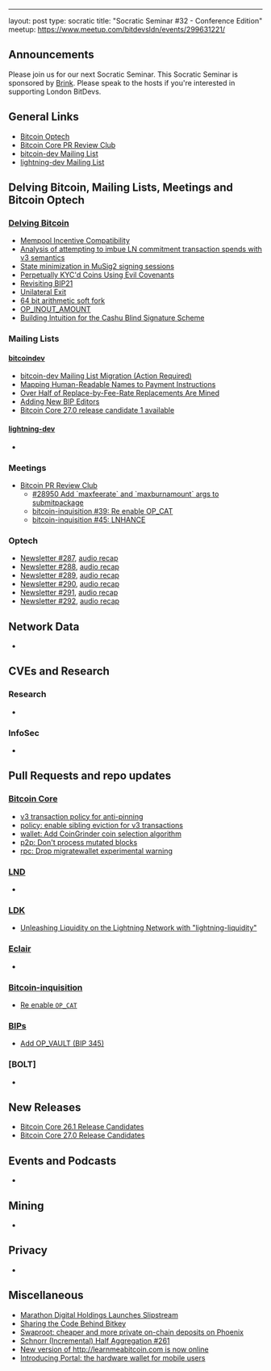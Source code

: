 ---
layout: post
type: socratic
title: "Socratic Seminar #32 - Conference Edition"
meetup: https://www.meetup.com/bitdevsldn/events/299631221/

## Announcements

Please join us for our next Socratic Seminar. This Socratic Seminar is sponsored by [Brink](https://brink.dev/).
Please speak to the hosts if you're interested in supporting London BitDevs.

## General Links

* [Bitcoin Optech](https://bitcoinops.org)
* [Bitcoin Core PR Review Club](https://bitcoincore.reviews)
* [bitcoin-dev Mailing List](https://lists.linuxfoundation.org/pipermail/bitcoin-dev)
* [lightning-dev Mailing List](https://lists.linuxfoundation.org/pipermail/lightning-dev)

## Delving Bitcoin, Mailing Lists, Meetings and Bitcoin Optech
### [Delving Bitcoin](https://delvingbitcoin.org/)
- [Mempool Incentive Compatibility](https://delvingbitcoin.org/t/mempool-incentive-compatibility/553)
- [Analysis of attempting to imbue LN commitment transaction spends with v3 semantics](https://delvingbitcoin.org/t/analysis-of-attempting-to-imbue-ln-commitment-transaction-spends-with-v3-semantics/527)
- [State minimization in MuSig2 signing sessions](https://delvingbitcoin.org/t/state-minimization-in-musig2-signing-sessions/626)
- [Perpetually KYC'd Coins Using Evil Covenants](https://delvingbitcoin.org/t/perpetually-kycd-coins-using-evil-covenants/556)
- [Revisiting BIP21](https://delvingbitcoin.org/t/revisiting-bip21/630)
- [Unilateral Exit](https://delvingbitcoin.org/t/unilateral-exit/664)
- [64 bit arithmetic soft fork](https://delvingbitcoin.org/t/64-bit-arithmetic-soft-fork/397)
- [OP\_INOUT\_AMOUNT](https://delvingbitcoin.org/t/op-inout-amount)
- [Building Intuition for the Cashu Blind Signature Scheme](https://delvingbitcoin.org/t/building-intuition-for-the-cashu-blind-signature-scheme/506)

### Mailing Lists
#### [bitcoindev](https://groups.google.com/g/bitcoindev)
- [bitcoin-dev Mailing List Migration (Action Required)](https://groups.google.com/g/bitcoindev/c/aewBuV6k-LI)
- [Mapping Human-Readable Names to Payment Instructions](https://groups.google.com/g/bitcoindev/c/uATaflkYglQ)
- [Over Half of Replace-by-Fee-Rate Replacements Are Mined](https://groups.google.com/g/bitcoindev/c/FMj8alIJlus)
- [Adding New BIP Editors](https://groups.google.com/g/bitcoindev/c/cuMZ77KEQAA)
- [Bitcoin Core 27.0 release candidate 1 available](https://groups.google.com/g/bitcoindev/c/jnK3CJAcbUE)

#### [lightning-dev](https://lists.linuxfoundation.org/pipermail/lightning-dev)
-

### Meetings
- [Bitcoin PR Review Club](https://bitcoincore.reviews)
  - [#28950 Add \`maxfeerate\` and \`maxburnamount\` args to submitpackage](https://bitcoincore.reviews/28950)
  - [bitcoin-inquisition #39: Re enable OP\_CAT](https://bitcoincore.reviews/bitcoin-inquisition-39)
  - [bitcoin-inquisition #45: LNHANCE](https://bitcoincore.reviews/bitcoin-inquisition-45)

### Optech
- [Newsletter #287](https://bitcoinops.org/en/newsletters/2024/01/31/), [audio recap](https://bitcoinops.org/en/podcast/2024/02/01/)
- [Newsletter #288](https://bitcoinops.org/en/newsletters/2024/02/07/), [audio recap](https://bitcoinops.org/en/podcast/2024/02/08/)
- [Newsletter #289](https://bitcoinops.org/en/newsletters/2024/02/14/), [audio recap](https://bitcoinops.org/en/podcast/2024/02/15/)
- [Newsletter #290](https://bitcoinops.org/en/newsletters/2024/02/21/), [audio recap](https://bitcoinops.org/en/podcast/2024/02/22/)
- [Newsletter #291](https://bitcoinops.org/en/newsletters/2024/02/28/), [audio recap](https://bitcoinops.org/en/podcast/2024/02/29/)
- [Newsletter #292](https://bitcoinops.org/en/newsletters/2024/03/06/), [audio recap](https://bitcoinops.org/en/podcast/2024/03/07/)

## Network Data
-

## CVEs and Research
### Research
-

### InfoSec
-

## Pull Requests and repo updates
### [Bitcoin Core](https://github.com/bitcoin/bitcoin)
<!--- Link to query merged PRs since YYYY-MM-DD sorted by descending activity: https://github.com/bitcoin/bitcoin/pulls?page=1&q=is%3Apr+is%3Aclosed+merged%3A%3EYYYY-MM-DD+sort%3Acomments-desc -->
- [v3 transaction policy for anti-pinning](https://github.com/bitcoin/bitcoin/pull/28948)
- [policy: enable sibling eviction for v3 transactions](https://github.com/bitcoin/bitcoin/pull/29306)
- [wallet: Add CoinGrinder coin selection algorithm](https://github.com/bitcoin/bitcoin/pull/27877)
- [p2p: Don't process mutated blocks](https://github.com/bitcoin/bitcoin/pull/29412)
- [rpc: Drop migratewallet experimental warning](https://github.com/bitcoin/bitcoin/pull/28037)


### [LND](https://github.com/lightningnetwork/lnd)
-

### [LDK](https://github.com/lightningdevkit/rust-lightning)
- [Unleashing Liquidity on the Lightning Network with "lightning-liquidity"](https://lightningdevkit.org/blog/unleashing-liquidity-on-the-lightning-network-with-lightning-liquidity/)

### [Eclair](https://github.com/ACINQ/eclair)
-

### [Bitcoin-inquisition](https://github.com/bitcoin-inquisition/bitcoin)
- [Re enable `OP_CAT`](https://github.com/bitcoin-inquisition/bitcoin/pull/39)

### [BIPs](https://github.com/bitcoin/bips)
- [Add OP\_VAULT (BIP 345)](https://github.com/bitcoin/bips/pull/1421)

### [BOLT]
-

## New Releases
- [Bitcoin Core 26.1 Release Candidates](https://bitcoincore.org/bin/bitcoin-core-26.1/)
- [Bitcoin Core 27.0 Release Candidates](https://bitcoincore.org/bin/bitcoin-core-27.0/)

## Events and Podcasts
-

## Mining
-

## Privacy
-

## Miscellaneous
- [Marathon Digital Holdings Launches Slipstream](https://ir.mara.com/news-events/press-releases/detail/1343/marathon-digital-holdings-launches-slipstream)
- [Sharing the Code Behind Bitkey](https://bitkey.build/sharing-the-code-behind-bitkey/)
- [Swaproot: cheaper and more private on-chain deposits on Phoenix](https://acinq.co/blog/phoenix-swaproot)
- [Schnorr (Incremental) Half Aggregation #261](https://github.com/BlockstreamResearch/secp256k1-zkp/pull/261)
- [New version of http://learnmeabitcoin.com is now online](https://twitter.com/in3rsha/status/1765727225918128208)
- [Introducing Portal: the hardware wallet for mobile users](https://twenty-two.xyz/)
